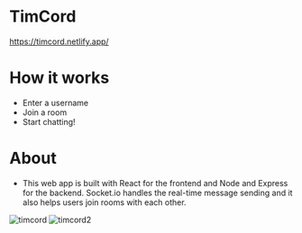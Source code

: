 # TimCord
 https://timcord.netlify.app/
# How it works
 - Enter a username
 - Join a room
 - Start chatting!
# About
 - This web app is built with React for the frontend and Node and Express for the backend. Socket.io handles the real-time message sending and it also helps users join rooms with each other.

  
![timcord](https://user-images.githubusercontent.com/87452000/188807049-def6bb2a-7ea0-46ce-8e80-d04cb202c4e2.PNG)
![timcord2](https://user-images.githubusercontent.com/87452000/188807059-50c67a90-f853-4a96-ab54-907b9eecfb8c.PNG)

